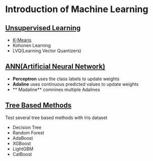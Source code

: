 # Introduction of Machine Learning  
  
## [Unsupervised Learning](https://github.com/DonghaoQiao/Machine-Learning/blob/master/Machine%20Learning/Unsupervised%20Learning)  
* [K-Means](https://github.com/DonghaoQiao/Machine-Learning/blob/master/Machine%20Learning/Unsupervised%20Learning/K-Means.py)  
* Kohonen Learning  
* LVQ(Learning Vector Quantizers)  
  
## [ANN(Artificial Neural Network)](https://github.com/DonghaoQiao/Machine-Learning/blob/master/Machine%20Learning/Perceptron%26Adaline.py)    
* **Perceptron** uses the class labels to update weights  
* **Adaline** uses continuous predicted values to update weights  
* ** Madaline** comnines multiple Adalines  
  
## [Tree Based Methods](https://github.com/DonghaoQiao/Machine-Learning/blob/master/Machine%20Learning/TreeBasedMethodsTimeComparing.ipynb)  
Test several tree based methods with Iris dataset  
* Decision Tree  
* Random Forest  
* AdaBoost  
* XGBoost  
* LightGBM  
* CatBoost  

